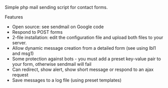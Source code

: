 Simple php mail sending script for contact forms.

Features

  * Open source: see sendmail on Google code
  * Respond to POST forms
  * 2-file installation: edit the configuration file and upload both files to your server.
  * Allow dynamic message creation from a detailed form (see using lbl1 and msg1)
  * Some protection against bots - you must add a preset key-value pair to your form, otherwise sendmail will fail
  * Can redirect, show alert, show short message or respond to an ajax request
  * Save messages to a log file (using preset templates)